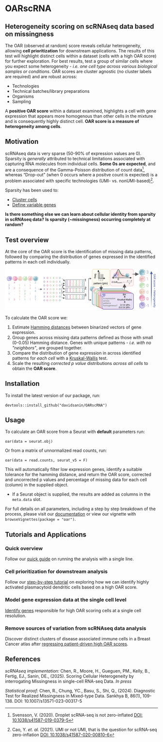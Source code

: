 # OARscRNA

## Heterogeneity scoring on scRNAseq data based on missingness

The OAR (observed at random) score reveals cellular heterogeneity, allowing **cell prioritization** for downstream applications. The results of this test will highlight distinct cells within a dataset (cells with a high OAR score) for further exploration. For best results, test a group of similar cells where you expect some heterogeneity - *i.e. one cell type across various biological samples or conditions*. OAR scores are cluster agnostic (no cluster labels are required) and are robust across:

-   Technologies
-   Technical batches/library preparations
-   Organisms
-   Sampling

A **positive OAR score** within a dataset examined, highlights a cell with gene expression that appears more homogenous than other cells in the mixture and is consequently highly distinct cell. **OAR score is a measure of heterogeneity among cells**.

## Motivation

scRNAseq data is very sparse (50-90% of expression values are 0). Sparsity is *generally* attributed to technical limitations associated with capturing RNA molecules from individual cells. **Some 0s are expected**, and are a consequence of the Gamma-Poisson distribution of count data[^readme-1], whereas “Drop-out” (when 0 occurs where a positve count is expected) is a problem associated with specific technologies (UMI- vs. nonUMI-based)[^readme-2].

[^readme-1]: Svensson, V. (2020). Droplet scRNA-seq is not zero-inflated [DOI: 10.1038/s41587-019-0379-5](https://www.nature.com/articles/s41587-019-0379-5)

[^readme-2]: Cao, Y. *et. al.* (2021). UMI or not UMI, that is the question for scRNA-seq zero-inflation [DOI: 10.1038/s41587-020-00810-6](https://www.nature.com/articles/s41587-020-00810-6)

Sparsity has been used to:

-   [Cluster cells](https://doi.org/10.1038/s41467-020-14976-9)
-   [Define variable genes](https://academic.oup.com/bioinformatics/article/35/16/2865/5258099)

**Is there something else we can learn about cellular identity from sparsity in scRNAseq data?** **Is sparsity (\~missingness) occurring completely at random?**

## Test overview

At the core of the OAR score is the identification of missing data patterns, followed by comparing the distribution of genes expressed in the identified patterns in each cell individually.

![Base Test](images/Test_OV.png)

To calculate the OAR score we:

1.  Estimate [Hamming distances](https://en.wikipedia.org/wiki/Hamming_distance) between binarized vectors of gene expression.
2.  Group genes across missing data patterns defined as those with small (0-0.05) Hamming distance. Genes with unique patterns *- i.e. with no "neighbors"*, are grouped together.
3.  Compare the distribution of gene expression in across identified patterns for *each cell* with a [Kruskal-Wallis](https://en.wikipedia.org/wiki/Kruskal%E2%80%93Wallis_test) test.
4.  Scale the resulting *corrected p value* distributions *across all cells* to obtain the **OAR score**.

## Installation

To install the latest version of our package, run:

`devtools::install_github("davidsanin/OARscRNA")`

## Usage

To calculate an OAR score from a Seurat with **default** parameters run:

`oar(data = seurat.obj)`

Or from a matrix of unnormalized read counts, run:

`oar(data = read.counts, seurat_v5 = F)`

This will automatically filter low expression genes, identify a suitable tolerance for the hamming distance, and return the OAR score, corrected and uncorrected p values and percentage of missing data for each cell (column) in the supplied object.

-   If a Seurat object is supplied, the results are added as columns in the `meta.data` slot.

For full details on all parameters, including a step by step breakdown of the process, please visit our [documentation](https://oar.readthedocs.io) or view our vignette with `browseVignettes(package = "oar")`.

## Tutorials and Applications

### Quick overview

Follow our [quick guide](https://oar.readthedocs.io/introdoctury_vignette) on running the analysis with a single line.

### Cell prioritization for downstream analysis

Follow our [step-by-step tutorial](https://oar.readthedocs.io/detailed_tutorial) on exploring how we can identify highly activated plasmacytoid dendritic cells based on a high OAR score.

### Model gene expression data at the single cell level

[Identify genes](https://oar.readthedocs.io/Gene_expression) responsible for high OAR scoring cells at a single cell resolution.

### Remove sources of variation from scRNAseq data analysis

Discover distinct clusters of disease associated immune cells in a Breast Cancer atlas after [regressing patient-driven high OAR scores](https://oar.readthedocs.io/signal_regression).

## References

*scRNAseq implementation:* Chen, R., Moore, H., Gueguen, PM., Kelly, B., Fertig, EJ., Sanin, DE., (2025). Scoring Cellular Heterogeneity by interrogating Missingness in single-cell RNA-seq Data. *In press*

*Statistical proof:* Chen, R., Chung, YC., Basu, S., Shi, Q., (2024). Diagnostic Test for Realized Missingness in Mixed-type Data. Sankhya B, 86(1), 109-138. DOI: 10.1007/s13571-023-00317-5
